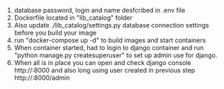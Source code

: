 1. database password, login and name desfcribed in .env file
2. Dockerfile located in "lib_catalog" folder
3. Also update ./lib_catalog/settings.py database connection settings before you build your image
4. run "docker-compose up -d" to build images and start containers
5. When container started, had to login to django container and run "python manage.py createsuperuser" to set up admin use for django.
6. When all is in place you can open and check django console http://<youraddress>:8000 and also long using user created in previous step http://<youraddress>:8000/admin
